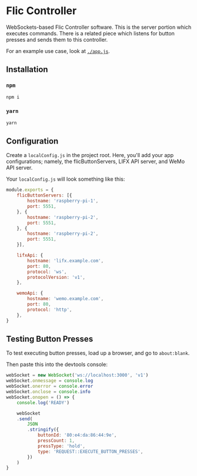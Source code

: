 # Flic Controller
WebSockets-based Flic Controller software. This is the server portion which executes commands. There is a related piece which listens for button presses and sends them to this controller.

For an example use case, look at [`./app.js`](app.js).

## Installation

### `npm`
```sh
npm i
```

### `yarn`
```sh
yarn
```

## Configuration
Create a `localConfig.js` in the project root. Here, you'll add your app configurations; namely, the flicButtonServers, LIFX API server, and WeMo API server.

Your `localConfig.js` will look something like this:

```js
module.exports = {
	flicButtonServers: [{
		hostname: 'raspberry-pi-1',
		port: 5551,
	}, {
		hostname: 'raspberry-pi-2',
		port: 5551,
	}, {
		hostname: 'raspberry-pi-2',
		port: 5551,
	}],

	lifxApi: {
		hostname: 'lifx.example.com',
		port: 80,
		protocol: 'ws',
		protocolVersion: 'v1',
	},

	wemoApi: {
		hostname: 'wemo.example.com',
		port: 80,
		protocol: 'http',
	},
}
```

## Testing Button Presses
To test executing button presses, load up a browser, and go to `about:blank`.

Then paste this into the devtools console:
```js
webSocket = new WebSocket('ws://localhost:3000', 'v1')
webSocket.onmessage = console.log
webSocket.onerror = console.error
webSocket.onclose = console.info
webSocket.onopen = () => {
	console.log('READY')

	webSocket
	.send(
		JSON
		.stringify({
			buttonId: '80:e4:da:86:44:9e',
			pressCount: 1,
			pressType: 'hold',
			type: 'REQUEST::EXECUTE_BUTTON_PRESSES',
		})
	)
}
```
